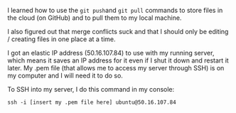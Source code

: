I learned how to use the ```git push```and ```git pull``` commands to store files in the cloud (on GitHub) and to pull them to my local machine.

I also figured out that merge conflicts suck and that I should only be editing / creating files in one place at a time.

I got an elastic IP address (50.16.107.84) to use with my running server, which means it saves an IP address for it even if I shut it down and restart it later. My .pem file (that allows me to access my server through SSH) is on my computer and I will need it to do so. 

To SSH into my server, I do this command in my console:

```ssh -i [insert my .pem file here] ubuntu@50.16.107.84```
